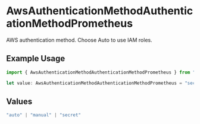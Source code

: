 # AwsAuthenticationMethodAuthenticationMethodPrometheus

AWS authentication method. Choose Auto to use IAM roles.

## Example Usage

```typescript
import { AwsAuthenticationMethodAuthenticationMethodPrometheus } from "cribl-control-plane/models/operations";

let value: AwsAuthenticationMethodAuthenticationMethodPrometheus = "secret";
```

## Values

```typescript
"auto" | "manual" | "secret"
```